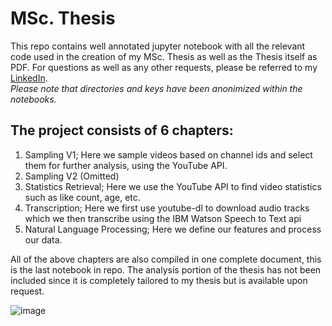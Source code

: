 # MSc. Thesis
This repo contains well annotated jupyter notebook with all the relevant code used in the creation of my MSc. Thesis as well as the Thesis itself as PDF. For questions as well as any other requests, please be referred to my [LinkedIn](https://www.linkedin.com/in/gerbrandvandijk/).  
*Please note that directories and keys have been anonimized within the notebooks.*

## The project consists of 6 chapters:

1. Sampling V1; Here we sample videos based on channel ids and select them for further analysis, using the YouTube API.
2. Sampling V2 (Omitted)
3. Statistics Retrieval; Here we use the YouTube API to find video statistics such as like count, age, etc.
4. Transcription; Here we first use youtube-dl to download audio tracks which we then transcribe using the IBM Watson Speech to Text api
5. Natural Language Processing; Here we define our features and process our data.

All of the above chapters are also compiled in one complete document, this is the last notebook in repo. The analysis portion of the thesis has not been included since it is completely tailored to my thesis but is available upon request.

![image](https://user-images.githubusercontent.com/72451027/127410669-9e9e7fa9-e063-4b6b-b6d9-ed8f623d7d99.png)
